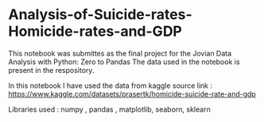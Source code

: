 # Analysis-of-Suicide-rates-Homicide-rates-and-GDP
 This notebook was submittes as the final project for the Jovian Data Analysis with Python: Zero to Pandas
 The data used in the notebook is present in the respository.

 In this notebook I have used the data from kaggle 
 source link : https://www.kaggle.com/datasets/prasertk/homicide-suicide-rate-and-gdp
 
 Libraries used : numpy , pandas , matplotlib, seaborn, sklearn
